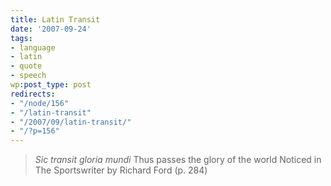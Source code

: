 ```yaml
---
title: Latin Transit
date: '2007-09-24'
tags:
- language
- latin
- quote
- speech
wp:post_type: post
redirects:
- "/node/156"
- "/latin-transit"
- "/2007/09/latin-transit/"
- "/?p=156"
---
```


> _Sic transit gloria mundi_ Thus passes the glory of the world
Noticed in The Sportswriter by Richard Ford (p. 284)
